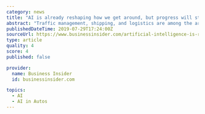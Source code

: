 ```yaml
---
category: news
title: "AI is already reshaping how we get around, but progress will stall if vital infrastructure problems are not addressed"
abstract: "Traffic management, shipping, and logistics are among the areas with the most potential to be improved by artificial intelligence."
publishedDateTime: 2019-07-29T17:24:00Z
sourceUrl: https://www.businessinsider.com/artificial-intelligence-is-reshaping-transportation-but-infrastructure-investment-is-needed-to-secure-its-future-2019-7
type: article
quality: 4
score: 4
published: false

provider:
  name: Business Insider
  id: businessinsider.com

topics:
  - AI
  - AI in Autos
---
```

